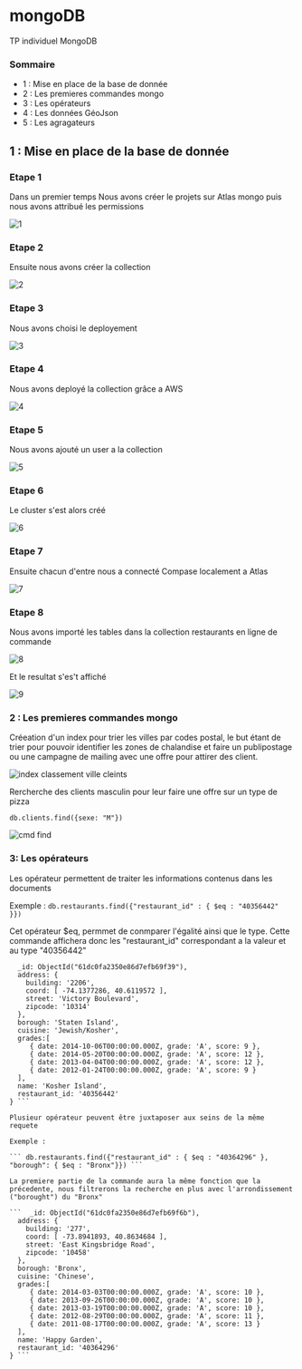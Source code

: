 # mongoDB
TP individuel MongoDB

### Sommaire

- 1 : Mise en place de la base de donnée
- 2 : Les premieres commandes mongo
- 3 : Les opérateurs
- 4 : Les données GéoJson
- 5 : Les agragateurs

## 1 : Mise en place de la base de donnée

### Etape 1

Dans un premier temps Nous avons créer le projets sur Atlas mongo puis nous avons attribué les permissions

![1](https://user-images.githubusercontent.com/63167717/148780501-720cc1cc-e972-4ec7-9c6f-0bc0a77d3087.JPG)

### Etape 2

Ensuite nous avons créer la collection

![2](https://user-images.githubusercontent.com/63167717/148780746-c4d37de2-c6f7-4f4b-bde9-f4e0ab05a1e0.JPG)

### Etape 3

Nous avons choisi le deployement

![3](https://user-images.githubusercontent.com/63167717/148780900-7e3c0e6d-cf3b-4526-bbdf-b3f402d61243.JPG)

### Etape 4

Nous avons deployé la collection grâce a AWS

![4](https://user-images.githubusercontent.com/63167717/148780993-96ab6522-76c4-4d56-ab73-37c16e8ba7cc.JPG)

### Etape 5

Nous avons ajouté un user a la collection 

![5](https://user-images.githubusercontent.com/63167717/148781591-a2513d69-4fc6-4720-80f7-f2c16c03d9b0.JPG)

### Etape 6

Le cluster s'est alors créé

![6](https://user-images.githubusercontent.com/63167717/148781816-2cc74e5d-02e8-4843-95d6-76752ab76422.JPG)

### Etape 7

Ensuite chacun d'entre nous a connecté Compase localement a Atlas

![7](https://user-images.githubusercontent.com/63167717/148781927-feae2f97-34ed-4fd2-abe5-3a2643edb6e9.JPG)

### Etape 8

Nous avons importé les tables dans la collection restaurants en ligne de commande

![8](https://user-images.githubusercontent.com/63167717/148782166-33ae6381-93b9-4310-8e4e-8c86cf3c75bf.JPG)

Et le resultat s'es't affiché

![9](https://user-images.githubusercontent.com/63167717/148782222-ad9ef1a5-9da0-46cd-9069-2d5b6640d904.JPG)

### 2 : Les premieres commandes mongo

Créeation d'un index pour trier les villes par codes postal, le but étant de trier pour pouvoir identifier les zones de chalandise et faire un publipostage ou une campagne de mailing avec une offre pour attirer des client.

![index classement ville cleints](https://user-images.githubusercontent.com/63167717/149179145-fa58c140-5f87-43d9-86ac-3bc70d95d243.png)

Rercherche des clients masculin pour leur faire une offre sur un type de pizza 

```db.clients.find({sexe: "M"})```

![cmd find](https://user-images.githubusercontent.com/63167717/149182049-0e4c4a2c-e59d-4d51-8d90-e5c7b859bcb5.png)

### 3: Les opérateurs

Les opérateur permettent de traiter les informations contenus dans les documents 

Exemple :
```db.restaurants.find({"restaurant_id" : { $eq : "40356442" }})```

Cet opérateur $eq, permmet de conmparer l'égalité ainsi que le type. Cette commande affichera donc les "restaurant_id" correspondant a la valeur et au type "40356442"

``` { 
  _id: ObjectId("61dc0fa2350e86d7efb69f39"),
  address: {
    building: '2206',
    coord: [ -74.1377286, 40.6119572 ],
    street: 'Victory Boulevard',
    zipcode: '10314' 
  },
  borough: 'Staten Island',
  cuisine: 'Jewish/Kosher',
  grades:[
     { date: 2014-10-06T00:00:00.000Z, grade: 'A', score: 9 },
     { date: 2014-05-20T00:00:00.000Z, grade: 'A', score: 12 },
     { date: 2013-04-04T00:00:00.000Z, grade: 'A', score: 12 },
     { date: 2012-01-24T00:00:00.000Z, grade: 'A', score: 9 } 
  ],
  name: 'Kosher Island',
  restaurant_id: '40356442' 
} ```

Plusieur opérateur peuvent être juxtaposer aux seins de la même requete 

Exemple :

``` db.restaurants.find({"restaurant_id" : { $eq : "40364296" }, "borough": { $eq : "Bronx"}}) ```

La premiere partie de la commande aura la même fonction que la précedente, nous filtrerons la recherche en plus avec l'arrondissement ("borought") du "Bronx"

```  _id: ObjectId("61dc0fa2350e86d7efb69f6b"),
  address: {
    building: '277',
    coord: [ -73.8941893, 40.8634684 ],
    street: 'East Kingsbridge Road',
    zipcode: '10458' 
  },
  borough: 'Bronx',
  cuisine: 'Chinese',
  grades:[
     { date: 2014-03-03T00:00:00.000Z, grade: 'A', score: 10 },
     { date: 2013-09-26T00:00:00.000Z, grade: 'A', score: 10 },
     { date: 2013-03-19T00:00:00.000Z, grade: 'A', score: 10 },
     { date: 2012-08-29T00:00:00.000Z, grade: 'A', score: 11 },
     { date: 2011-08-17T00:00:00.000Z, grade: 'A', score: 13 } 
  ],
  name: 'Happy Garden',
  restaurant_id: '40364296' 
} ```
